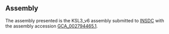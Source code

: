 

Assembly
--------

The assembly presented is the KSL3\_v6 assembly submitted to
[INSDC](http://www.insdc.org) with the assembly accession
[GCA\_002794465.1](http://www.ebi.ac.uk/ena/data/view/GCA_002794465.1).
